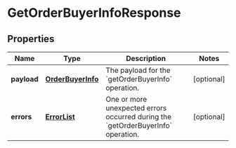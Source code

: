 
# GetOrderBuyerInfoResponse

## Properties
Name | Type | Description | Notes
------------ | ------------- | ------------- | -------------
**payload** | [**OrderBuyerInfo**](OrderBuyerInfo.md) | The payload for the &#x60;getOrderBuyerInfo&#x60; operation. |  [optional]
**errors** | [**ErrorList**](ErrorList.md) | One or more unexpected errors occurred during the &#x60;getOrderBuyerInfo&#x60; operation. |  [optional]



